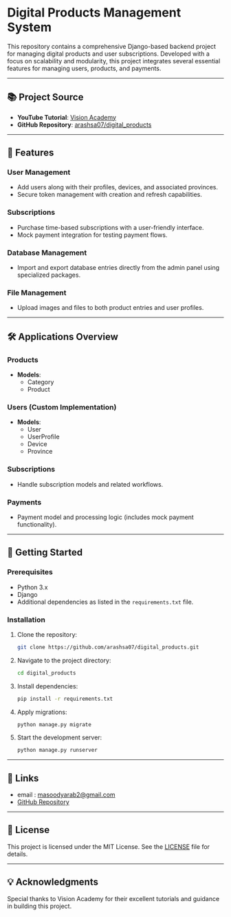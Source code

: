 # Digital Products Management System

This repository contains a comprehensive Django-based backend project for managing digital products and user subscriptions. Developed with a focus on scalability and modularity, this project integrates several essential features for managing users, products, and payments.

---

## 📚 **Project Source**

- **YouTube Tutorial**: [Vision Academy](https://www.youtube.com/watch?v=HQwPC5CkOG4&list=PL8oRZVu1TnSJdnbFLDoXKPkd_5gdaAu-z&index=11)
- **GitHub Repository**: [arashsa07/digital_products](https://github.com/arashsa07/digital_products)

---

## 🎯 **Features**

### User Management
- Add users along with their profiles, devices, and associated provinces.
- Secure token management with creation and refresh capabilities.

### Subscriptions
- Purchase time-based subscriptions with a user-friendly interface.
- Mock payment integration for testing payment flows.

### Database Management
- Import and export database entries directly from the admin panel using specialized packages.

### File Management
- Upload images and files to both product entries and user profiles.

---

## 🛠️ **Applications Overview**

### Products
- **Models**:
  - Category
  - Product

### Users (Custom Implementation)
- **Models**:
  - User
  - UserProfile
  - Device
  - Province

### Subscriptions
- Handle subscription models and related workflows.

### Payments
- Payment model and processing logic (includes mock payment functionality).

---

## 🚀 **Getting Started**

### Prerequisites
- Python 3.x
- Django
- Additional dependencies as listed in the `requirements.txt` file.

### Installation
1. Clone the repository:
   ```bash
   git clone https://github.com/arashsa07/digital_products.git
   ```

2. Navigate to the project directory:
   ```bash
   cd digital_products
   ```

3. Install dependencies:
   ```bash
   pip install -r requirements.txt
   ```

4. Apply migrations:
   ```bash
   python manage.py migrate
   ```

5. Start the development server:
   ```bash
   python manage.py runserver
   ```

---

## 🔗 **Links**
- email : masoodyarab2@gmail.com
- [GitHub Repository](https://github.com/masoodhh)

---

## 📜 **License**
This project is licensed under the MIT License. See the [LICENSE](LICENSE) file for details.

---

## 💡 **Acknowledgments**
Special thanks to Vision Academy for their excellent tutorials and guidance in building this project.

